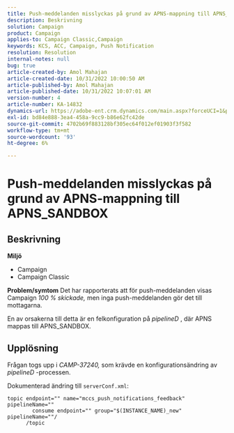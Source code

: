 ```yaml
---
title: Push-meddelanden misslyckas på grund av APNS-mappning till APNS_SANDBOX
description: Beskrivning
solution: Campaign
product: Campaign
applies-to: Campaign Classic,Campaign
keywords: KCS, ACC, Campaign, Push Notification
resolution: Resolution
internal-notes: null
bug: true
article-created-by: Amol Mahajan
article-created-date: 10/31/2022 10:00:50 AM
article-published-by: Amol Mahajan
article-published-date: 10/31/2022 10:07:01 AM
version-number: 4
article-number: KA-14832
dynamics-url: https://adobe-ent.crm.dynamics.com/main.aspx?forceUCI=1&pagetype=entityrecord&etn=knowledgearticle&id=858fafe5-0259-ed11-9561-6045bd006079
exl-id: bd84e888-3ea4-458a-9cc9-b86e62fc42de
source-git-commit: 4702b69f883128bf305ec64f012ef01903f3f582
workflow-type: tm+mt
source-wordcount: '93'
ht-degree: 6%

---
```


# Push-meddelanden misslyckas på grund av APNS-mappning till APNS_SANDBOX

## Beskrivning

<b>Miljö</b>
- Campaign
- Campaign Classic



<b>Problem/symtom</b>
Det har rapporterats att för push-meddelanden visas Campaign *100 % skickade,* men inga push-meddelanden gör det till mottagarna.

En av orsakerna till detta är en felkonfiguration på *pipelineD* , där APNS mappas till APNS_SANDBOX.


## Upplösning


Frågan togs upp i *CAMP-37240,* som krävde en konfigurationsändring av *pipelineD* -processen.

Dokumenterad ändring till `serverConf.xml`:


```
topic endpoint="" name="mccs_push_notifications_feedback" pipelineName=""
        consume endpoint="" group="$(INSTANCE_NAME)_new" pipelineName=""/
      /topic
```

